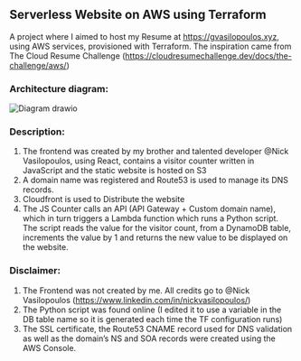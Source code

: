 ## **Serverless Website on AWS using Terraform**

A project where I aimed to host my Resume at https://gvasilopoulos.xyz, using AWS services, provisioned with Terraform. The inspiration came from The Cloud Resume Challenge (https://cloudresumechallenge.dev/docs/the-challenge/aws/)

### **Architecture diagram:**

![Diagram drawio](https://user-images.githubusercontent.com/68524920/205506532-4ce35c72-f998-4311-bc88-40d8f25428c5.png)


### **Description:**
1.	The frontend was created by my brother and talented developer @Nick Vasilopoulos, using React, contains a visitor counter written in JavaScript and the static website is hosted on S3
2.	A domain name was registered and Route53 is used to manage its DNS records.
3.	Cloudfront is used to Distribute the website
4.	The JS Counter calls an API (API Gateway + Custom domain name), which in turn triggers a Lambda function which runs a Python script. The script reads the value for the visitor count, from a DynamoDB table, increments the value by 1 and returns the new value to be displayed on the website.


### **Disclaimer:**
1.	The Frontend was not created by me. All credits go to @Nick Vasilopoulos (https://www.linkedin.com/in/nickvasilopoulos/)
2.	The Python script was found online (I edited it to use a variable in the DB table name so it is generated each time the TF configuration runs)
3.	The SSL certificate, the Route53 CNAME record used for DNS validation as well as the domain’s NS and SOA records were created using the AWS Console.

